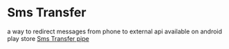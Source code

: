 # Sms Transfer
a way to redirect messages from phone to external api
available on android play store [Sms Transfer pipe](https://play.google.com/store/apps/details?id=com.sms.pipe)

